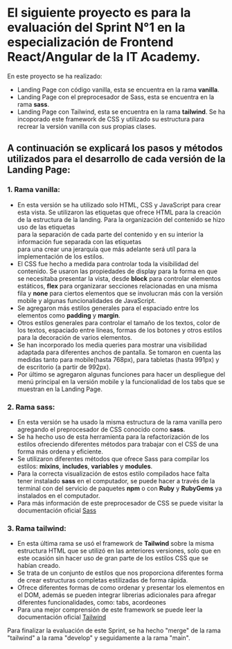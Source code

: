 # El siguiente proyecto es para la evaluación del Sprint N°1 en la especialización de Frontend React/Angular de la IT Academy.

En este proyecto se ha realizado:

- Landing Page con código vanilla, esta se encuentra en la rama **vanilla**.
- Landing Page con el preprocesador de Sass, esta se encuentra en la rama **sass**.
- Landing Page con Tailwind, esta se encuentra en la rama **tailwind**. Se ha incoporado este framework de CSS y utilizado su estructura para recrear la versión vanilla con sus propias clases.

## A continuación se explicará los pasos y métodos utilizados para el desarrollo de cada versión de la Landing Page:

### 1. Rama **vanilla**:
- En esta versión se ha utilizado solo HTML, CSS y JavaScript para crear esta vista. Se utilizaron las etiquetas que ofrece HTML para la creación de la estructura de la landing. Para la organización del contenido se hizo uso de las etiquetas **<section>** para la separación de cada parte del contenido y en su interior la información fue separada con las etiquetas **<div>** para una crear una jerarquía que más adelante será utíl para la implementación de los estilos.
- El CSS fue hecho a medida para controlar toda la visibilidad del contenido. Se usaron las propiedades de display para la forma en que se necesitaba presentar la vista, desde **block** para controlar elementos estáticos, **flex** para organizarar secciones relacionadas en una misma fila y **none** para ciertos elementos que se involucran más con la versión mobile y algunas funcionalidades de JavaScript.
- Se agregaron más estilos generales para el espaciado entre los elementos como **padding** y **margin**.
- Otros estilos generales para controlar el tamaño de los textos, color de los textos, espaciado entre líneas, formas de los botones y otros estilos para la decoración de varios elementos.
- Se han incorporado los media queries para mostrar una visibilidad adaptada para diferentes anchos de pantalla. Se tomaron en cuenta las medidas tanto para mobile(hasta 768px), para tabletas (hasta 991px) y de escritorio (a partir de 992px).
- Por último se agregaron algunas funciones para hacer un despliegue del menú principal en la versión mobile y la funcionalidad de los tabs que se muestran en la Landing Page.

### 2. Rama **sass**:
- En esta versión se ha usado la misma estructura de la rama vanilla pero agregando el preprocesador de CSS conocido como **sass**.
- Se ha hecho uso de esta herramienta para la refactorización de los estilos ofreciendo diferentes métodos para trabajar con el CSS de una forma más ordena y eficiente.
- Se utilizaron diferentes métodos que ofrece Sass para compilar los estilos: **mixins**, **includes**, **variables** y **modules**.
- Para la correcta visualización de estos estilo compilados hace falta tener instalado **sass** en el computador, se puede hacer a través de la terminal con del servicio de paquetes **npm** o con **Ruby** y **RubyGems** ya instalados en el computador.
- Para más información de este preprocesador de CSS se puede visitar la documentación oficial [Sass](https://sass-lang.com)

### 3. Rama **tailwind**:
- En esta última rama se usó el framework de **Tailwind** sobre la misma estructura HTML que se utilizó en las anteriores versiones, solo que en este ocasión sin hacer uso de gran parte de los estilos CSS que se habían creado.
- Se trata de un conjunto de estilos que nos proporciona diferentes forma de crear estructuras completas estilizadas de forma rápida.
- Ofrece diferentes formas de como ordenar y presentar los elementos en el DOM, además se pueden integrar librerias adicionales para afregar diferentes funcionalidades, como: tabs, acordeones 
- Para una mejor comprensión de este framework se puede leer la documentación oficial [Tailwind](https://tailwindcss.com/docs/installation/using-vite)

Para finalizar la evaluación de este Sprint, se ha hecho "merge" de la rama "tailwind" a la rama "develop" y seguidamente a la rama "main".
